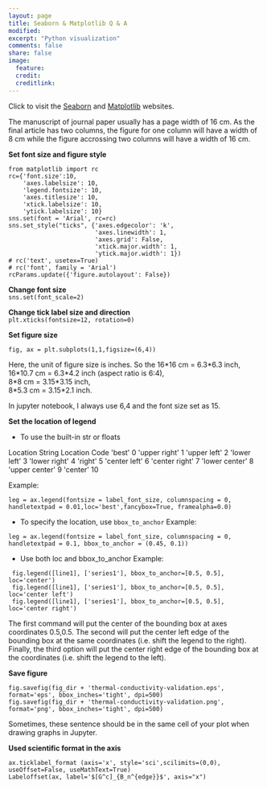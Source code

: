 ```yaml
---
layout: page
title: Seaborn & Matplotlib Q & A
modified: 
excerpt: "Python visualization"
comments: false
share: false
image:
  feature: 
  credit: 
  creditlink: 
---
```


Click to visit the [Seaborn](https://seaborn.pydata.org/#) and [Matplotlib](https://matplotlib.org/index.html) websites.

The manuscript of journal paper usually has a page width of 16 cm. As the final article has two columns, the figure for one column will have a width of 8 cm while the figure accrossing two columns will have a width of 16 cm.

**Set font size and figure style**
```
from matplotlib import rc
rc={'font.size':10, 
    'axes.labelsize': 10,   
    'legend.fontsize': 10, 
    'axes.titlesize': 10, 
    'xtick.labelsize': 10, 
    'ytick.labelsize': 10}
sns.set(font = 'Arial', rc=rc)
sns.set_style("ticks", {'axes.edgecolor': 'k', 
                        'axes.linewidth': 1, 
                        'axes.grid': False,
                        'xtick.major.width': 1,
                        'ytick.major.width': 1})
# rc('text', usetex=True)
# rc('font', family = 'Arial')
rcParams.update({'figure.autolayout': False})
```

**Change font size**  
``sns.set(font_scale=2)``


**Change tick label size and direction**  
``plt.xticks(fontsize=12, rotation=0)``

**Set figure size**
```
fig, ax = plt.subplots(1,1,figsize=(6,4))
```
Here, the unit of figure size is inches. So the 
16\*16 cm   = 6.3\*6.3 inch,  
16\*10.7 cm = 6.3\*4.2 inch (aspect ratio is 6:4),     
8\*8 cm     = 3.15\*3.15 inch,  
8\*5.3 cm   = 3.15\*2.1 inch.


In jupyter notebook, I always use 6,4 and the font size set as 15.

**Set the location of legend**
- To use the built-in str or floats

Location String	Location Code
'best'	0
'upper right'	1
'upper left'	2
'lower left'	3
'lower right'	4
'right'	5
'center left'	6
'center right'	7
'lower center'	8
'upper center'	9
'center'	10

Example:  
```
leg = ax.legend(fontsize = label_font_size, columnspacing = 0, handletextpad = 0.01,loc='best',fancybox=True, framealpha=0.0)
```
- To specify the location, use `bbox_to_anchor`
Example:  
```
leg = ax.legend(fontsize = label_font_size, columnspacing = 0, handletextpad = 0.1, bbox_to_anchor = (0.45, 0.1))
```
- Use both loc and bbox_to_anchor
Example:  
```
 fig.legend([line1], ['series1'], bbox_to_anchor=[0.5, 0.5], loc='center')
 fig.legend([line1], ['series1'], bbox_to_anchor=[0.5, 0.5], loc='center left')
 fig.legend([line1], ['series1'], bbox_to_anchor=[0.5, 0.5], loc='center right')
 ```
 The first command will put the center of the bounding box at axes coordinates 0.5,0.5. The second will put the center left edge of the bounding box at the same coordinates (i.e. shift the legend to the right). Finally, the third option will put the center right edge of the bounding box at the coordinates (i.e. shift the legend to the left).

**Save figure**
```
fig.savefig(fig_dir + 'thermal-conductivity-validation.eps', format='eps', bbox_inches='tight', dpi=500)
fig.savefig(fig_dir + 'thermal-conductivity-validation.png', format='png', bbox_inches='tight', dpi=500)
```
Sometimes, these sentence should be in the same cell of your plot when drawing graphs in Jupyter.

**Used scientific format in the axis**
```
ax.ticklabel_format (axis='x', style='sci',scilimits=(0,0), useOffset=False, useMathText=True)
Labeloffset(ax, label='$[G^c]_{B_n^{edge}}$', axis="x")
```